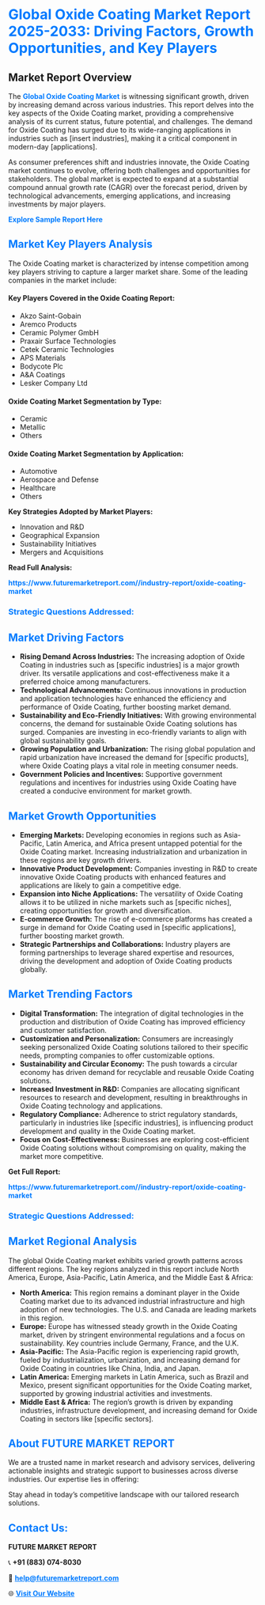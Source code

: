 <h1 style="color: #007BFF;">Global Oxide Coating Market Report 2025-2033: Driving Factors, Growth Opportunities, and Key Players</h1>

<section id="overview">
<h2>Market Report Overview</h2>
<p>The <a href="https://www.futuremarketreport.com//industry-report/oxide-coating-market" style="color: #007BFF; text-decoration: none;"><strong>Global Oxide Coating Market</strong></a> is witnessing significant growth, driven by increasing demand across various industries. This report delves into the key aspects of the Oxide Coating market, providing a comprehensive analysis of its current status, future potential, and challenges. The demand for Oxide Coating has surged due to its wide-ranging applications in industries such as [insert industries], making it a critical component in modern-day [applications].</p>
<p>As consumer preferences shift and industries innovate, the Oxide Coating market continues to evolve, offering both challenges and opportunities for stakeholders. The global market is expected to expand at a substantial compound annual growth rate (CAGR) over the forecast period, driven by technological advancements, emerging applications, and increasing investments by major players.</p>
</section>

<section id="overview">
<p><a href="https://www.futuremarketreport.com//request-sample/reportId=47098" style="color: #007BFF; text-decoration: none;"><strong>Explore Sample Report Here</strong></a></p>
</section>

<section id="key-players">
<h2 style="color: #007BFF;">Market Key Players Analysis</h2>
<p>The Oxide Coating market is characterized by intense competition among key players striving to capture a larger market share. Some of the leading companies in the market include:</p>
<h4>Key Players Covered in the Oxide Coating Report:</h4>
<ul><li>Akzo Saint-Gobain</li><li>Aremco Products</li><li>Ceramic Polymer GmbH</li><li>Praxair Surface Technologies</li><li>Cetek Ceramic Technologies</li><li>APS Materials</li><li>Bodycote Plc</li><li>A&amp;A Coatings</li><li>Lesker Company Ltd</li></ul>
<h4>Oxide Coating Market Segmentation by Type:</h4>
<ul><li>Ceramic</li><li>Metallic</li><li>Others</li></ul>

<h4>Oxide Coating Market Segmentation by Application:</h4>
<ul><li>Automotive</li><li>Aerospace and Defense</li><li>Healthcare</li><li>Others</li></ul>
<p><strong>Key Strategies Adopted by Market Players:</strong></p>
<ul>
<li>Innovation and R&D</li>
<li>Geographical Expansion</li>
<li>Sustainability Initiatives</li>
<li>Mergers and Acquisitions</li>
</ul>
</section>

<section>
<p><strong>Read Full Analysis: </strong></p><a href="https://www.futuremarketreport.com//industry-report/oxide-coating-market" style="color: #007BFF; text-decoration: none;"><strong>https://www.futuremarketreport.com//industry-report/oxide-coating-market</strong></a>
<h3 style="color: #007BFF;">Strategic Questions Addressed:</h3>
</section>

<section id="driving-factors">
<h2 style="color: #007BFF;">Market Driving Factors</h2>
<ul>
<li><strong>Rising Demand Across Industries:</strong> The increasing adoption of Oxide Coating in industries such as [specific industries] is a major growth driver. Its versatile applications and cost-effectiveness make it a preferred choice among manufacturers.</li>
<li><strong>Technological Advancements:</strong> Continuous innovations in production and application technologies have enhanced the efficiency and performance of Oxide Coating, further boosting market demand.</li>
<li><strong>Sustainability and Eco-Friendly Initiatives:</strong> With growing environmental concerns, the demand for sustainable Oxide Coating solutions has surged. Companies are investing in eco-friendly variants to align with global sustainability goals.</li>
<li><strong>Growing Population and Urbanization:</strong> The rising global population and rapid urbanization have increased the demand for [specific products], where Oxide Coating plays a vital role in meeting consumer needs.</li>
<li><strong>Government Policies and Incentives:</strong> Supportive government regulations and incentives for industries using Oxide Coating have created a conducive environment for market growth.</li>
</ul>
</section>

<section id="growth-opportunities">
<h2 style="color: #007BFF;">Market Growth Opportunities</h2>
<ul>
<li><strong>Emerging Markets:</strong> Developing economies in regions such as Asia-Pacific, Latin America, and Africa present untapped potential for the Oxide Coating market. Increasing industrialization and urbanization in these regions are key growth drivers.</li>
<li><strong>Innovative Product Development:</strong> Companies investing in R&D to create innovative Oxide Coating products with enhanced features and applications are likely to gain a competitive edge.</li>
<li><strong>Expansion into Niche Applications:</strong> The versatility of Oxide Coating allows it to be utilized in niche markets such as [specific niches], creating opportunities for growth and diversification.</li>
<li><strong>E-commerce Growth:</strong> The rise of e-commerce platforms has created a surge in demand for Oxide Coating used in [specific applications], further boosting market growth.</li>
<li><strong>Strategic Partnerships and Collaborations:</strong> Industry players are forming partnerships to leverage shared expertise and resources, driving the development and adoption of Oxide Coating products globally.</li>
</ul>
</section>

<section id="trending-factors">
<h2 style="color: #007BFF;">Market Trending Factors</h2>
<ul>
<li><strong>Digital Transformation:</strong> The integration of digital technologies in the production and distribution of Oxide Coating has improved efficiency and customer satisfaction.</li>
<li><strong>Customization and Personalization:</strong> Consumers are increasingly seeking personalized Oxide Coating solutions tailored to their specific needs, prompting companies to offer customizable options.</li>
<li><strong>Sustainability and Circular Economy:</strong> The push towards a circular economy has driven demand for recyclable and reusable Oxide Coating solutions.</li>
<li><strong>Increased Investment in R&D:</strong> Companies are allocating significant resources to research and development, resulting in breakthroughs in Oxide Coating technology and applications.</li>
<li><strong>Regulatory Compliance:</strong> Adherence to strict regulatory standards, particularly in industries like [specific industries], is influencing product development and quality in the Oxide Coating market.</li>
<li><strong>Focus on Cost-Effectiveness:</strong> Businesses are exploring cost-efficient Oxide Coating solutions without compromising on quality, making the market more competitive.</li>
</ul>
</section>

<section>
<p><strong>Get Full Report: </strong></p><a href="https://www.futuremarketreport.com//industry-report/oxide-coating-market" style="color: #007BFF; text-decoration: none;"><strong>https://www.futuremarketreport.com//industry-report/oxide-coating-market</strong></a>
<h3 style="color: #007BFF;">Strategic Questions Addressed:</h3>
</section>


<section id="regional-analysis">
<h2 style="color: #007BFF;">Market Regional Analysis</h2>
<p>The global Oxide Coating market exhibits varied growth patterns across different regions. The key regions analyzed in this report include North America, Europe, Asia-Pacific, Latin America, and the Middle East & Africa:</p>
<ul>
<li><strong>North America:</strong> This region remains a dominant player in the Oxide Coating market due to its advanced industrial infrastructure and high adoption of new technologies. The U.S. and Canada are leading markets in this region.</li>
<li><strong>Europe:</strong> Europe has witnessed steady growth in the Oxide Coating market, driven by stringent environmental regulations and a focus on sustainability. Key countries include Germany, France, and the U.K.</li>
<li><strong>Asia-Pacific:</strong> The Asia-Pacific region is experiencing rapid growth, fueled by industrialization, urbanization, and increasing demand for Oxide Coating in countries like China, India, and Japan.</li>
<li><strong>Latin America:</strong> Emerging markets in Latin America, such as Brazil and Mexico, present significant opportunities for the Oxide Coating market, supported by growing industrial activities and investments.</li>
<li><strong>Middle East & Africa:</strong> The region’s growth is driven by expanding industries, infrastructure development, and increasing demand for Oxide Coating in sectors like [specific sectors].</li>
</ul>
</section>

<footer>
<h2 style="color: #007BFF;">About FUTURE MARKET REPORT</h2>
<p>We are a trusted name in market research and advisory services, delivering actionable insights and strategic support to businesses across diverse industries. Our expertise lies in offering:</p>

<p>Stay ahead in today’s competitive landscape with our tailored research solutions.</p>

<h2 style="color: #007BFF;">Contact Us:</h2>
<p><strong>FUTURE MARKET REPORT</strong></p>
<p>📞 <strong>+91 (883) 074-8030</strong></p>
<p>📧 <strong><a href="mailto:help@futuremarketreport.com" style="color: #007BFF;">help@futuremarketreport.com</a></strong></p>
<p>🌐 <strong><a href="https://www.futuremarketreport.com/" style="color: #007BFF;">Visit Our Website</a></strong></p>
</footer>